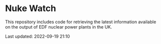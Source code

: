 # Nuke Watch

This repository includes code for retrieving the latest information available on the output of EDF nuclear power plants in the UK.

Last updated: 2022-09-19 21:10